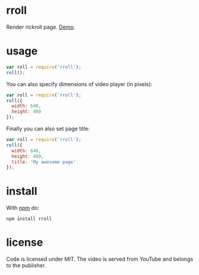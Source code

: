 # rroll

Render rickroll page. [Demo](https://anvaka.github.io/rroll/).

# usage

``` js
var roll = require('rroll');
roll();
```

You can also specify dimensions of video player (in pixels):

``` js
var roll = require('rroll');
roll({
  width: 640,
  height: 480
});
```

Finally you can also set page title:

``` js
var roll = require('rroll');
roll({
  width: 640,
  height: 480,
  title: 'My awesome page'
});
```

# install

With [npm](https://www.youtube.com/watch?v=dQw4w9WgXcQ) do:

```
npm install rroll
```

# license

Code is licensed under MIT. The video is served from YouTube and belongs to the
publisher.
